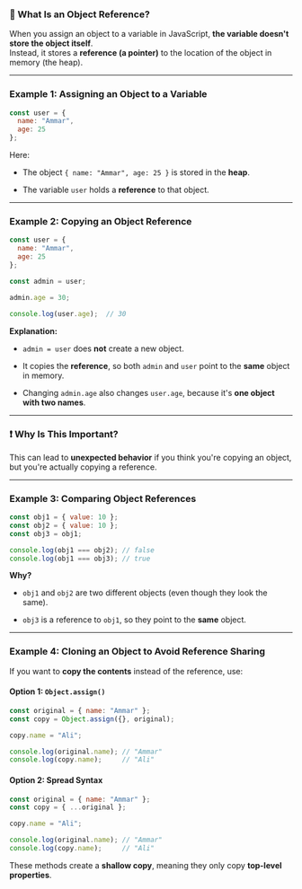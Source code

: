 ### 🔹 What Is an Object Reference?

When you assign an object to a variable in JavaScript, **the variable doesn't store the object itself**.  
Instead, it stores a **reference (a pointer)** to the location of the object in memory (the heap).

---

###  Example 1: Assigning an Object to a Variable

```js
const user = {
  name: "Ammar",
  age: 25
};

```
Here:

- The object `{ name: "Ammar", age: 25 }` is stored in the **heap**.
    
- The variable `user` holds a **reference** to that object.
    

---

###  Example 2: Copying an Object Reference

```js
const user = {
  name: "Ammar",
  age: 25
};

const admin = user;

admin.age = 30;

console.log(user.age);  // 30

```

**Explanation:**

- `admin = user` does **not** create a new object.
    
- It copies the **reference**, so both `admin` and `user` point to the **same** object in memory.
    
- Changing `admin.age` also changes `user.age`, because it's **one object with two names**.
    

---

### ❗ Why Is This Important?

This can lead to **unexpected behavior** if you think you're copying an object, but you're actually copying a reference.

---

###  Example 3: Comparing Object References

```js
const obj1 = { value: 10 };
const obj2 = { value: 10 };
const obj3 = obj1;

console.log(obj1 === obj2); // false
console.log(obj1 === obj3); // true
```

**Why?**

- `obj1` and `obj2` are two different objects (even though they look the same).
    
- `obj3` is a reference to `obj1`, so they point to the **same** object.
    

---

###  Example 4: Cloning an Object to Avoid Reference Sharing

If you want to **copy the contents** instead of the reference, use:

#### Option 1: `Object.assign()`

```js
const original = { name: "Ammar" };
const copy = Object.assign({}, original);

copy.name = "Ali";

console.log(original.name); // "Ammar"
console.log(copy.name);     // "Ali"
```
#### Option 2: Spread Syntax

```js
const original = { name: "Ammar" };
const copy = { ...original };

copy.name = "Ali";

console.log(original.name); // "Ammar"
console.log(copy.name);     // "Ali"

```

These methods create a **shallow copy**, meaning they only copy **top-level properties**.